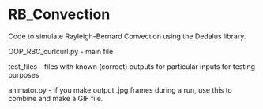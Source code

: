 # RB_Convection

Code to simulate Rayleigh-Bernard Convection using the Dedalus library. 

OOP_RBC_curlcurl.py - main file

test_files - files with known (correct) outputs for particular inputs for testing purposes

animator.py - if you make output .jpg frames during a run, use this to combine and make a GIF file. 
